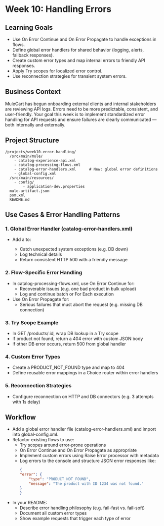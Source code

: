 # Week 10: Handling Errors

## Learning Goals
- Use On Error Continue and On Error Propagate to handle exceptions in flows.
- Define global error handlers for shared behavior (logging, alerts, fallback responses).
- Create custom error types and map internal errors to friendly API responses.
- Apply Try scopes for localized error control.
- Use reconnection strategies for transient system errors.

## Business Context
MuleCart has begun onboarding external clients and internal stakeholders are reviewing API logs. Errors need to be more predictable, consistent, and user-friendly. Your goal this week is to implement standardized error handling for API requests and ensure failures are clearly communicated — both internally and externally.

## Project Structure
```
/projects/week10-error-handling/
  /src/main/mule/
    - catalog-experience-api.xml
    - catalog-processing-flows.xml
    - catalog-error-handlers.xml      # New: global error definitions
    - global-config.xml
  /src/main/resources/
    - config/
        - application-dev.properties
  mule-artifact.json
  pom.xml
  README.md
```

## Use Cases & Error Handling Patterns

### 1. Global Error Handler (catalog-error-handlers.xml)
- Add a <global-error-handler> to:
    - Catch unexpected system exceptions (e.g. DB down)
    - Log technical details
    - Return consistent HTTP 500 with a friendly message

### 2. Flow-Specific Error Handling

- In catalog-processing-flows.xml, use On Error Continue for:
    - Recoverable issues (e.g. one bad product in bulk upload)
    - Log and continue batch or For Each execution
- Use On Error Propagate for:
    - Serious failures that must abort the request (e.g. missing DB connection)

### 3. Try Scope Example
- In GET /products/:id, wrap DB lookup in a Try scope
- If product not found, return a 404 error with custom JSON body
- If other DB error occurs, return 500 from global handler

### 4. Custom Error Types
- Create a PRODUCT_NOT_FOUND type and map to 404
- Define reusable error mappings in a Choice router within error handlers

### 5. Reconnection Strategies
- Configure reconnection on HTTP and DB connectors (e.g. 3 attempts with 1s delay)

## Workflow
- Add a global error handler file (catalog-error-handlers.xml) and import into global-config.xml.
- Refactor existing flows to use:
    - Try scopes around error-prone operations
    - On Error Continue and On Error Propagate as appropriate
    - Implement custom errors using Raise Error processor with metadata
    - Log errors to the console and structure JSON error responses like:
        ```json
        {
        "error": {
            "type": "PRODUCT_NOT_FOUND",
            "message": "The product with ID 1234 was not found."
        }
        }
        ```
- In your README:
    - Describe error handling philosophy (e.g. fail-fast vs. fail-soft)
    - Document all custom error types
    - Show example requests that trigger each type of error

